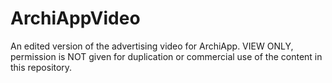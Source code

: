 # ArchiAppVideo
An edited version of the advertising video for ArchiApp. VIEW ONLY, permission is NOT given for duplication or commercial use of the content in this repository.
